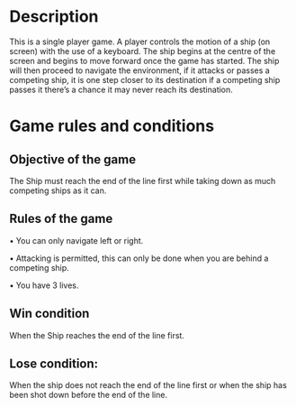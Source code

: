 # Description
This is a single player game. A player controls the motion of a ship (on screen) with the use of a 
keyboard. The ship begins at the centre of the screen and begins to move forward once the game 
has started. The ship will then proceed to navigate the environment, if it attacks or passes a
competing ship, it is one step closer to its destination if a competing ship passes it there’s a chance it 
may never reach its destination.

# Game rules and conditions

## Objective of the game

The Ship must reach the end of the line first while taking down as much competing ships as it can.

## Rules of the game
• You can only navigate left or right.

• Attacking is permitted, this can only be done when you are behind a competing ship.

• You have 3 lives.


## Win condition

When the Ship reaches the end of the line first.

## Lose condition: 

When the ship does not reach the end of the line first or when the ship has been shot down before the end of the line.
